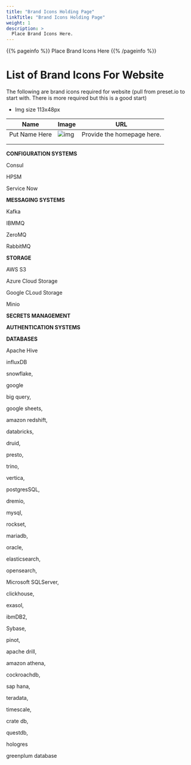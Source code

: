 ```yaml
---
title: "Brand Icons Holding Page"
linkTitle: "Brand Icons Holding Page"
weight: 1
description: >
  Place Brand Icons Here.
---
```


{{% pageinfo %}}
Place Brand Icons Here
{{% /pageinfo %}}


# List of Brand Icons For Website

The following are brand icons required for website (pull from preset.io to start with. There is more required but this is a good start)

- Img size 113x48px

| Name          | Image                                 | URL                        |
| ------------- | ------------------------------------- | -------------------------- |
| Put Name Here | ![img](/images/googlebigquery_2x.png) | Provide the homepage here. |
|               |                                       |                            |
|               |                                       |                            |





**CONFIGURATION SYSTEMS**

Consul

HPSM

Service Now



**MESSAGING SYSTEMS**

Kafka

IBMMQ

ZeroMQ

RabbitMQ



**STORAGE**

AWS S3

Azure Cloud Storage

Google CLoud Storage

Minio



**SECRETS MANAGEMENT**



**AUTHENTICATION SYSTEMS**



**DATABASES**

Apache Hive

influxDB

snowflake,

google 

big query, 

google sheets, 

amazon redshift, 

databricks, 

druid, 

presto, 

trino, 

vertica, 

postgresSQL, 

dremio,

mysql, 

rockset,

mariadb,

oracle,

elasticsearch, 

opensearch, 

Microsoft SQLServer, 

clickhouse, 

exasol,

ibmDB2, 

Sybase, 

pinot, 

apache drill, 

amazon athena, 

cockroachdb, 

sap hana, 

teradata, 

timescale, 

crate db, 

questdb, 

hologres

greenplum database 

